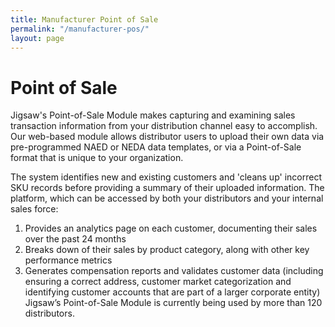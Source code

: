 ```yaml
---
title: Manufacturer Point of Sale
permalink: "/manufacturer-pos/"
layout: page
---
```


# Point of Sale

Jigsaw's Point-of-Sale Module makes capturing and examining sales transaction information from your distribution channel easy to accomplish.  Our web-based module allows distributor users to upload their own data via pre-programmed NAED or NEDA data templates, or via a Point-of-Sale format that is unique to your organization.  

The system identifies new and existing customers and 'cleans up' incorrect SKU records before providing a summary of their uploaded information. The platform, which can be accessed by both your distributors and your internal sales force:
 
1. Provides an analytics page on each customer, documenting their sales over the past 24 months
2. Breaks down of their sales by product category, along with other key performance metrics
3. Generates compensation reports and validates customer data (including ensuring a correct address, customer market categorization and identifying customer accounts that are part of a larger corporate entity)
 
Jigsaw’s Point-of-Sale Module is currently being used by more than 120 distributors.
